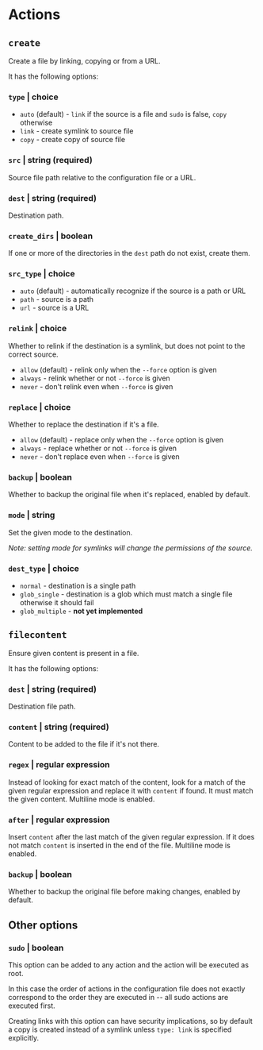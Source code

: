 # Actions

## `create`

Create a file by linking, copying or from a URL.

It has the following options:

### `type` | choice

- `auto` (default) - `link` if the source is a file and `sudo` is false, `copy`
  otherwise
- `link` - create symlink to source file
- `copy` - create copy of source file

### `src` | string (required)

Source file path relative to the configuration file or a URL.

### `dest` | string (required)

Destination path.

### `create_dirs` | boolean

If one or more of the directories in the `dest` path do not exist,
create them.

### `src_type` | choice

- `auto` (default) - automatically recognize if the source is a path or URL
- `path` - source is a path
- `url` - source is a URL

### `relink` | choice

Whether to relink if the destination is a symlink, but does not point to
the correct source.

- `allow` (default) - relink only when the `--force` option is given
- `always` - relink whether or not `--force` is given
- `never` - don't relink even when `--force` is given

### `replace` | choice

Whether to replace the destination if it's a file.

- `allow` (default) - replace only when the `--force` option is given
- `always` - replace whether or not `--force` is given
- `never` - don't replace even when `--force` is given

### `backup` | boolean

Whether to backup the original file when it's replaced, enabled by default.

### `mode` | string

Set the given mode to the destination.

*Note: setting mode for symlinks will change the permissions of the source.*

### `dest_type` | choice

- `normal` - destination is a single path
- `glob_single` - destination is a glob which must match a single file
  otherwise it should fail
- `glob_multiple` - **not yet implemented**

## `filecontent`

Ensure given content is present in a file.

It has the following options:

### `dest` | string (required)

Destination file path.

### `content` | string (required)

Content to be added to the file if it's not there.

### `regex` | regular expression

Instead of looking for exact match of the content, look for a match of the
given regular expression and replace it with `content` if found. It must match
the given content. Multiline mode is enabled.

### `after` | regular expression

Insert `content` after the last match of the given regular expression. If it
does not match `content` is inserted in the end of the file. Multiline mode
is enabled.

### `backup` | boolean

Whether to backup the original file before making changes, enabled by default.

## Other options

### `sudo` | boolean

This option can be added to any action and the action will be executed as root.

In this case the order of actions in the configuration file does not exactly
correspond to the order they are executed in -- all sudo actions are executed
first.

Creating links with this option can have security implications, so by default
a copy is created instead of a symlink unless `type: link` is specified
explicitly.
